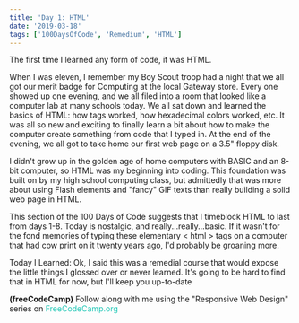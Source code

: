 ```yaml
---
title: 'Day 1: HTML'
date: '2019-03-18'
tags: ['100DaysOfCode', 'Remedium', 'HTML']
---
```


The first time I learned any form of code, it was HTML.

When I was eleven, I remember my Boy Scout troop had a night that we all got our merit badge for Computing at the local Gateway store.  Every one showed up one evening, and we all filed into a room that looked like a computer lab at many schools today.  We all sat down and learned the basics of HTML: how tags worked, how hexadecimal colors worked, etc. It was all so new and exciting to finally learn a bit about how to make the computer create something from code that I typed in. At the end of the evening, we all got to take home our first web page on a 3.5" floppy disk.

I didn't grow up in the golden age of home computers with BASIC and an 8-bit computer, so HTML was my beginning into coding.  This foundation was built on by my high school computing class, but admittedly that was more about using Flash elements and "fancy" GIF texts than really building a solid web page in HTML.

This section of the 100 Days of Code suggests that I timeblock HTML to last from days 1-8. Today is nostalgic, and really...really...basic. If it wasn't for the fond memories of typing these elementary < html > tags on a computer that had cow print on it twenty years ago, I'd probably be groaning more.

Today I Learned: Ok, I said this was a remedial course that would expose the little things I glossed over or never learned. It's going to be hard to find that in HTML for now, but I'll keep you up-to-date

**(freeCodeCamp)**
Follow along with me using the "Responsive Web Design" series on <a href="https://learn.freecodecamp.org/responsive-web-design/" style="color:#1BC6B4; text-decoration:none">FreeCodeCamp.org</a>